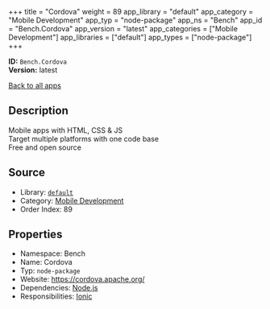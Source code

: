 ﻿+++
title = "Cordova"
weight = 89
app_library = "default"
app_category = "Mobile Development"
app_typ = "node-package"
app_ns = "Bench"
app_id = "Bench.Cordova"
app_version = "latest"
app_categories = ["Mobile Development"]
app_libraries = ["default"]
app_types = ["node-package"]
+++

**ID:** `Bench.Cordova`  
**Version:** latest  
<!--more-->

[Back to all apps](/apps/)

## Description
Mobile apps with HTML, CSS & JS  
Target multiple platforms with one code base  
Free and open source

## Source

* Library: [`default`](/app_libraries/default)
* Category: [Mobile Development](/app_categories/mobile-development)
* Order Index: 89

## Properties

* Namespace: Bench
* Name: Cordova
* Typ: `node-package`
* Website: <https://cordova.apache.org/>
* Dependencies: [Node.js](/apps/Bench.Node)
* Responsibilities: [Ionic](/apps/Bench.Ionic)

